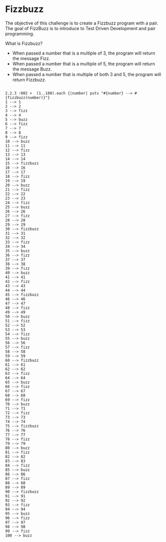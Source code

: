 # Fizzbuzz

The objective of this challenge is to create a Fizzbuzz program with a pair. The goal of FizzBuzz is to introduce to Test Driven Development and pair programming.  

What is Fizzbuzz?  

* When passed a number that is a multiple of 3, the program will return the message Fizz.  
* When passed a number that is a multiple of 5, the program will return the message Buzz.
* When passed a number that is multiple of both 3 and 5, the program will return Fizzbuzz.

```shell

2.2.3 :002 >  (1..100).each {|number| puts "#{number} --> #{fizzbuzz(number)}"}
1 --> 1
2 --> 2
3 --> fizz
4 --> 4
5 --> buzz
6 --> fizz
7 --> 7
8 --> 8
9 --> fizz
10 --> buzz
11 --> 11
12 --> fizz
13 --> 13
14 --> 14
15 --> fizzbuzz
16 --> 16
17 --> 17
18 --> fizz
19 --> 19
20 --> buzz
21 --> fizz
22 --> 22
23 --> 23
24 --> fizz
25 --> buzz
26 --> 26
27 --> fizz
28 --> 28
29 --> 29
30 --> fizzbuzz
31 --> 31
32 --> 32
33 --> fizz
34 --> 34
35 --> buzz
36 --> fizz
37 --> 37
38 --> 38
39 --> fizz
40 --> buzz
41 --> 41
42 --> fizz
43 --> 43
44 --> 44
45 --> fizzbuzz
46 --> 46
47 --> 47
48 --> fizz
49 --> 49
50 --> buzz
51 --> fizz
52 --> 52
53 --> 53
54 --> fizz
55 --> buzz
56 --> 56
57 --> fizz
58 --> 58
59 --> 59
60 --> fizzbuzz
61 --> 61
62 --> 62
63 --> fizz
64 --> 64
65 --> buzz
66 --> fizz
67 --> 67
68 --> 68
69 --> fizz
70 --> buzz
71 --> 71
72 --> fizz
73 --> 73
74 --> 74
75 --> fizzbuzz
76 --> 76
77 --> 77
78 --> fizz
79 --> 79
80 --> buzz
81 --> fizz
82 --> 82
83 --> 83
84 --> fizz
85 --> buzz
86 --> 86
87 --> fizz
88 --> 88
89 --> 89
90 --> fizzbuzz
91 --> 91
92 --> 92
93 --> fizz
94 --> 94
95 --> buzz
96 --> fizz
97 --> 97
98 --> 98
99 --> fizz
100 --> buzz
```
